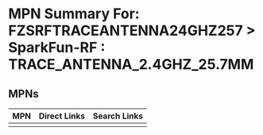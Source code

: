 



# MPN Summary For: FZSRFTRACEANTENNA24GHZ257 > SparkFun-RF : TRACE_ANTENNA_2.4GHZ_25.7MM

## MPNs
  

|MPN|Direct Links|Search Links|
| :--- | :--- | :--- |
||||
